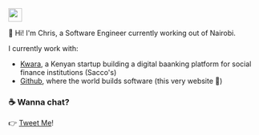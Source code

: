 <img src="https://user-images.githubusercontent.com/5679180/79618120-0daffb80-80be-11ea-819e-d2b0fa904d07.gif" width="27px">

:wave: Hi! I'm Chris, a Software Engineer currently working out of Nairobi.

I currently work with:
- [Kwara](https://kwara.com), a Kenyan startup building a digital baanking platform for social finance institutions (Sacco's)
- [Github](https://github.com), where the world builds software (this very website 🙂)

### :coffee: Wanna chat?
:point_right: [Tweet Me](https://twitter.com/_bigzoo)!
